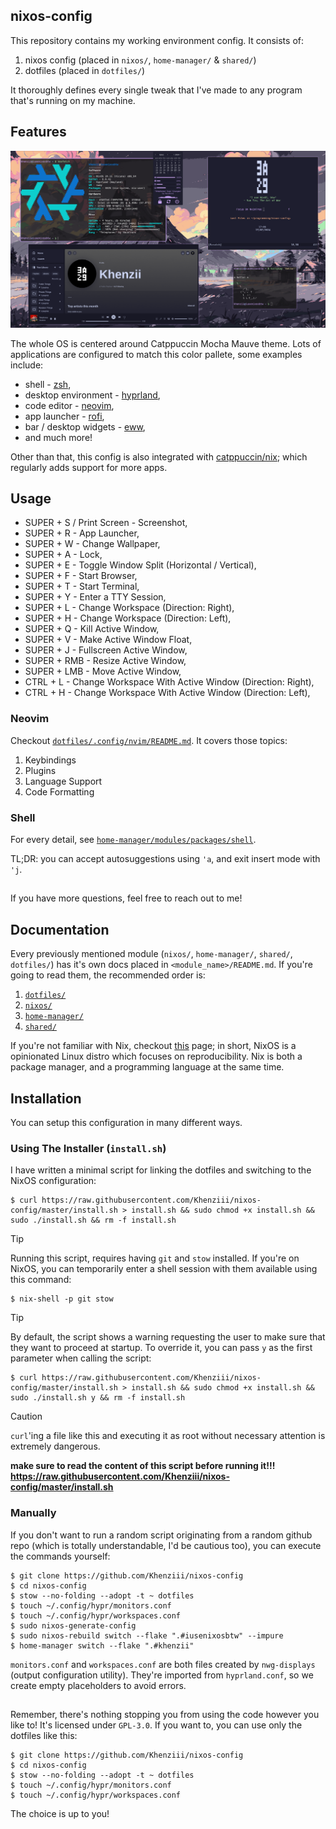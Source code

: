 ## nixos-config 

This repository contains my working environment config. It consists of:

1. nixos config (placed in `nixos/`, `home-manager/` & `shared/`) 
2. dotfiles (placed in `dotfiles/`)

It thoroughly defines every single tweak that I've made to any program that's running on my machine.

## Features

<div align="center">
  <img src="assets/preview.png" alt="Preview Image">
</div>

The whole OS is centered around Catppuccin Mocha Mauve theme. Lots of applications are configured to match this color pallete, some examples include:

- shell - [zsh](https://github.com/zsh-users/zsh),
- desktop environment - [hyprland](https://github.com/hyprwm/Hyprland),
- code editor - [neovim](https://github.com/neovim/neovim),
- app launcher - [rofi](https://github.com/adi1090x/rofi),
- bar / desktop widgets - [eww](https://github.com/elkowar/eww),
- and much more!

Other than that, this config is also integrated with [catppuccin/nix](https://github.com/catppuccin/nix); which regularly adds support for more apps.

## Usage

- SUPER + S / Print Screen - Screenshot,
- SUPER + R - App Launcher,
- SUPER + W - Change Wallpaper,
- SUPER + A - Lock,
- SUPER + E - Toggle Window Split (Horizontal / Vertical),
- SUPER + F - Start Browser,
- SUPER + T - Start Terminal,
- SUPER + Y - Enter a TTY Session,
- SUPER + L - Change Workspace (Direction: Right),
- SUPER + H - Change Workspace (Direction: Left),
- SUPER + Q - Kill Active Window,
- SUPER + V - Make Active Window Float,
- SUPER + J - Fullscreen Active Window,
- SUPER + RMB - Resize Active Window,
- SUPER + LMB - Move Active Window,
- CTRL + L - Change Workspace With Active Window (Direction: Right),
- CTRL + H - Change Workspace With Active Window (Direction: Left),

### Neovim

Checkout [`dotfiles/.config/nvim/README.md`](https://github.com/Khenziii/nixos-config/blob/master/dotfiles/.config/nvim/README.md). It covers those topics:

1. Keybindings
2. Plugins
3. Language Support
4. Code Formatting

### Shell

For every detail, see [`home-manager/modules/packages/shell`](https://github.com/Khenziii/nixos-config/tree/master/home-manager/modules/packages/shell).

TL;DR: you can accept autosuggestions using `'a`, and exit insert mode with `'j`.

## 

If you have more questions, feel free to reach out to me!

## Documentation

Every previously mentioned module (`nixos/`, `home-manager/`, `shared/`, `dotfiles/`) has it's own docs placed in `<module_name>/README.md`. If you're going to read them, the recommended order is:

1. [`dotfiles/`](https://github.com/Khenziii/nixos-config/blob/master/dotfiles/README.md)
2. [`nixos/`](https://github.com/Khenziii/nixos-config/blob/master/nixos/README.md)
3. [`home-manager/`](https://github.com/Khenziii/nixos-config/blob/master/home-manager/README.md)
4. [`shared/`](https://github.com/Khenziii/nixos-config/blob/master/shared/README.md)

If you're not familiar with Nix, checkout [this](https://nixos.org/) page; in short, NixOS is a opinionated Linux distro which focuses on reproducibility. Nix is both a package manager, and a programming language at the same time.

## Installation

You can setup this configuration in many different ways.

### Using The Installer (`install.sh`)

I have written a minimal script for linking the dotfiles and switching to the NixOS configuration:

```shell
$ curl https://raw.githubusercontent.com/Khenziii/nixos-config/master/install.sh > install.sh && sudo chmod +x install.sh && sudo ./install.sh && rm -f install.sh
```

> [!TIP]
> Running this script, requires having `git` and `stow` installed. If you're on NixOS, you can temporarily enter a shell session with them available using this command: 
> 
> ```shell
> $ nix-shell -p git stow 
> ```


> [!TIP]
> By default, the script shows a warning requesting the user to make sure that they want to proceed at startup. To override it, you can pass `y` as the first parameter when calling the script:
>
> ```shell
> $ curl https://raw.githubusercontent.com/Khenziii/nixos-config/master/install.sh > install.sh && sudo chmod +x install.sh && sudo ./install.sh y && rm -f install.sh
> ```

> [!CAUTION]
> `curl`'ing a file like this and executing it as root without necessary attention is extremely dangerous.
>
> **make sure to read the content of this script before running it!!! <https://raw.githubusercontent.com/Khenziii/nixos-config/master/install.sh>**

### Manually

If you don't want to run a random script originating from a random github repo (which is totally understandable, I'd be cautious too), you can execute the commands yourself:

```shell
$ git clone https://github.com/Khenziii/nixos-config
$ cd nixos-config
$ stow --no-folding --adopt -t ~ dotfiles
$ touch ~/.config/hypr/monitors.conf
$ touch ~/.config/hypr/workspaces.conf
$ sudo nixos-generate-config
$ sudo nixos-rebuild switch --flake ".#iusenixosbtw" --impure
$ home-manager switch --flake ".#khenzii"
```

`monitors.conf` and `workspaces.conf` are both files created by `nwg-displays` (output configuration utility). They're imported from `hyprland.conf`, so we create empty placeholders to avoid errors. 

## 

Remember, there's nothing stopping you from using the code however you like to! It's licensed under `GPL-3.0`. If you want to, you can use only the dotfiles like this:

```shell
$ git clone https://github.com/Khenziii/nixos-config
$ cd nixos-config
$ stow --no-folding --adopt -t ~ dotfiles
$ touch ~/.config/hypr/monitors.conf
$ touch ~/.config/hypr/workspaces.conf
```

The choice is up to you!

